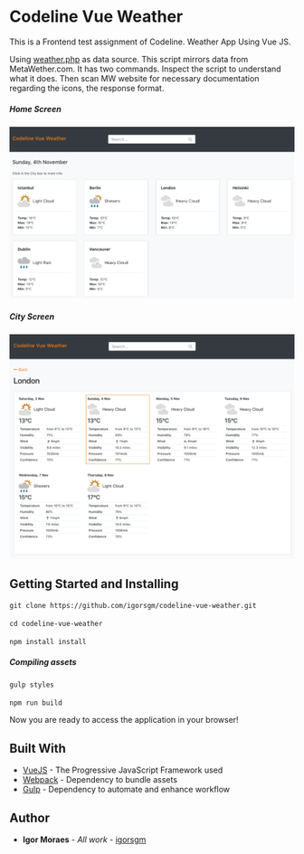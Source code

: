 # Codeline Vue Weather

This is a Frontend test assignment of Codeline. Weather App Using Vue JS.

Using [weather.php](https://github.com/igorsgm/codeline-vue-weather/blob/master/public/weather.php) as data source. This script mirrors data from MetaWether.com. It has two commands. Inspect the script to understand what it does. Then scan MW website for necessary documentation regarding the icons, the response format.

##### Home Screen

![Home Page](https://raw.githubusercontent.com/igorsgm/codeline-vue-weather/master/images/home.png?token=ANeas_9rK0fISOHnGPGgOb7OqoszvXYSks5b56S3wA%3D%3D)


##### City Screen
![London](https://raw.githubusercontent.com/igorsgm/codeline-vue-weather/master/images/london.png?token=ANeas3aNjIaIn9ATU399hLoDWPjd_qh3ks5b56TOwA%3D%3D)

## Getting Started and Installing

```
git clone https://github.com/igorsgm/codeline-vue-weather.git

cd codeline-vue-weather

npm install install
```

##### Compiling assets

```
gulp styles

npm run build
```

Now you are ready to access the application in your browser! 

## Built With

* [VueJS](https://vuejs.org/) - The Progressive JavaScript Framework used
* [Webpack](https://webpack.js.org/) - Dependency to bundle assets 
* [Gulp](https://gulpjs.com/) - Dependency to automate and enhance workflow

## Author

* **Igor Moraes** - *All work* - [igorsgm](https://github.com/igorsgm)